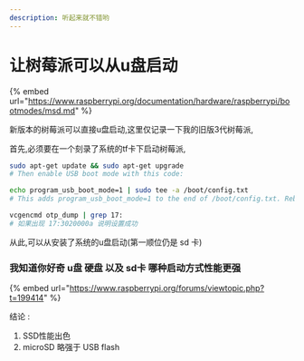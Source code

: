 ```yaml
---
description: 听起来就不错哟
---
```


# 让树莓派可以从u盘启动

{% embed url="https://www.raspberrypi.org/documentation/hardware/raspberrypi/bootmodes/msd.md" %}

新版本的树莓派可以直接u盘启动,这里仅记录一下我的旧版3代树莓派,

首先,必须要在一个刻录了系统的tf卡下启动树莓派,

```bash
sudo apt-get update && sudo apt-get upgrade
# Then enable USB boot mode with this code:

echo program_usb_boot_mode=1 | sudo tee -a /boot/config.txt
# This adds program_usb_boot_mode=1 to the end of /boot/config.txt. Reboot the Raspberry Pi with sudo reboot, then check that the OTP has been programmed with:

vcgencmd otp_dump | grep 17:
# 如果出现 17:3020000a 说明设置成功
```

从此,可以从安装了系统的u盘启动\(第一顺位仍是 sd 卡\)

### 我知道你好奇 u盘 硬盘 以及 sd卡 哪种启动方式性能更强

{% embed url="https://www.raspberrypi.org/forums/viewtopic.php?t=199414" %}

结论 : 

1. SSD性能出色
2. microSD 略强于 USB flash



